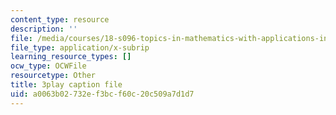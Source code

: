```yaml
---
content_type: resource
description: ''
file: /media/courses/18-s096-topics-in-mathematics-with-applications-in-finance-fall-2013/a0063b02732ef3bcf60c20c509a7d1d7_qdbkvD4N-us.srt
file_type: application/x-subrip
learning_resource_types: []
ocw_type: OCWFile
resourcetype: Other
title: 3play caption file
uid: a0063b02-732e-f3bc-f60c-20c509a7d1d7
---
```

